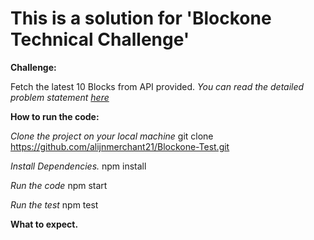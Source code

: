 # This is a solution for 'Blockone Technical Challenge'

**Challenge:**

Fetch the latest 10 Blocks from API provided.
*You can read the detailed problem statement [here](https://github.com/alijnmerchant21/Blockone-Test/blob/main/Web%20App%20Developer%20Technical%20Test.pdf)*



**How to run the code:**

*Clone the project on your local machine* 
git clone https://github.com/alijnmerchant21/Blockone-Test.git 
<br>

*Install Dependencies.* 
npm install
<br>

*Run the code* 
npm start 
<br>

*Run the test* 
npm test 



**What to expect.**


